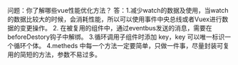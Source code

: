 问题：你了解哪些vue性能优化方法？
答：1.减少watch的数据及使用，当watch的数据比较大的时候，会消耗性能，所以可以使用事件中央总线或者Vuex进行数据的变更操作。
2. 在被复用的组件中，通过eventbus发送的消息，需要在beforeDestory钩子中解绑。
3.循环调用子组件时添加 key，key 可以唯一标识一个循环个体。
4.metheds 中每一个方法一定要简单，只做一件事，尽量封装可复用的简短的方法，参数不易过多。
